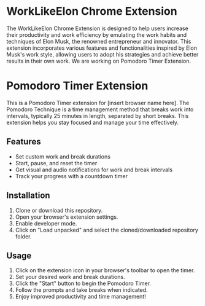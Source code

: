 # WorkLikeElon Chrome Extension

The WorkLikeElon Chrome Extension is designed to help users increase their productivity and work efficiency by emulating the work habits and techniques of Elon Musk, the renowned entrepreneur and innovator. This extension incorporates various features and functionalities inspired by Elon Musk's work style, allowing users to adopt his strategies and achieve better results in their own work. We are working on Pomodoro Timer Extension.

# Pomodoro Timer Extension

This is a Pomodoro Timer extension for [insert browser name here]. The Pomodoro Technique is a time management method that breaks work into intervals, typically 25 minutes in length, separated by short breaks. This extension helps you stay focused and manage your time effectively.

## Features

- Set custom work and break durations
- Start, pause, and reset the timer
- Get visual and audio notifications for work and break intervals
- Track your progress with a countdown timer

## Installation

1. Clone or download this repository.
2. Open your browser's extension settings.
3. Enable developer mode.
4. Click on "Load unpacked" and select the cloned/downloaded repository folder.

## Usage

1. Click on the extension icon in your browser's toolbar to open the timer.
2. Set your desired work and break durations.
3. Click the "Start" button to begin the Pomodoro Timer.
4. Follow the prompts and take breaks when indicated.
5. Enjoy improved productivity and time management!
